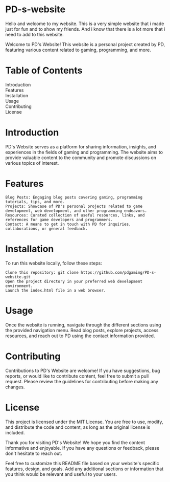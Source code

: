 # PD-s-website

Hello and welcome to my website. This is a very simple website that i made just for fun and to show my friends. And i know that there is a lot more that i need to add to this website.


Welcome to PD's Website! This website is a personal project created by PD, featuring various content related to gaming, programming, and more.

# Table of Contents

Introduction  
Features  
Installation  
Usage  
Contributing  
License  

# Introduction

PD's Website serves as a platform for sharing information, insights, and experiences in the fields of gaming and programming. The website aims to provide valuable content to the community and promote discussions on various topics of interest.

# Features

    Blog Posts: Engaging blog posts covering gaming, programming tutorials, tips, and more.
    Projects: Showcase of PD's personal projects related to game development, web development, and other programming endeavors.
    Resources: Curated collection of useful resources, links, and references for game developers and programmers.
    Contact: A means to get in touch with PD for inquiries, collaborations, or general feedback.

# Installation

To run this website locally, follow these steps:

    Clone this repository: git clone https://github.com/pdgaming/PD-s-website.git
    Open the project directory in your preferred web development environment.
    Launch the index.html file in a web browser.

# Usage

Once the website is running, navigate through the different sections using the provided navigation menu. Read blog posts, explore projects, access resources, and reach out to PD using the contact information provided.

# Contributing

Contributions to PD's Website are welcome! If you have suggestions, bug reports, or would like to contribute content, feel free to submit a pull request. Please review the guidelines for contributing before making any changes.

# License

This project is licensed under the MIT License. You are free to use, modify, and distribute the code and content, as long as the original license is included.

Thank you for visiting PD's Website! We hope you find the content informative and enjoyable. If you have any questions or feedback, please don't hesitate to reach out.

Feel free to customize this README file based on your website's specific features, design, and goals. Add any additional sections or information that you think would be relevant and useful to your users.
